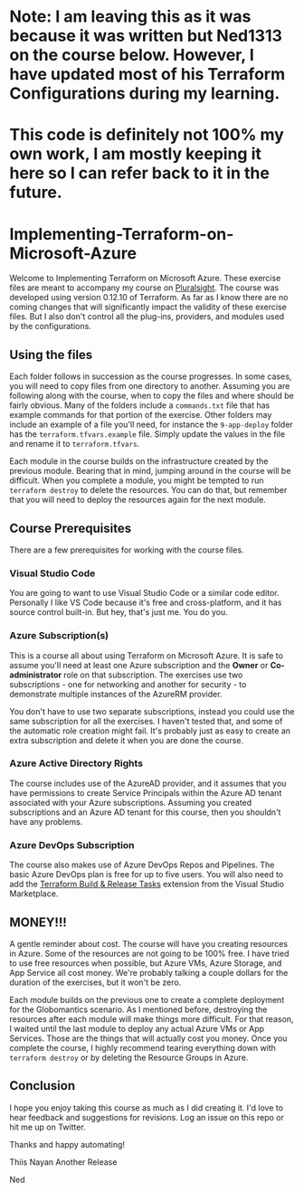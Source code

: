 # Note: I am leaving this as it was because it was written but Ned1313 on the course below. However, I have updated most of his Terraform Configurations during my learning.
# This code is definitely not 100% my own work, I am mostly keeping it here so I can refer back to it in the future.

# Implementing-Terraform-on-Microsoft-Azure

Welcome to Implementing Terraform on Microsoft Azure. These exercise files are meant to accompany my course on [Pluralsight](https://app.pluralsight.com/library/courses/implementing-terraform-microsoft-azure/).  The course was developed using version 0.12.10 of Terraform.  As far as I know there are no coming changes that will significantly impact the validity of these exercise files.  But I also don't control all the plug-ins, providers, and modules used by the configurations.

## Using the files

Each folder follows in succession as the course progresses. In some cases, you will need to copy files from one directory to another. Assuming you are following along with the course, when to copy the files and where should be fairly obvious. Many of the folders include a `commands.txt` file that has example commands for that portion of the exercise. Other folders may include an example of a file you'll need, for instance the `9-app-deploy` folder has the `terraform.tfvars.example` file. Simply update the values in the file and rename it to `terraform.tfvars`.

Each module in the course builds on the infrastructure created by the previous module. Bearing that in mind, jumping around in the course will be difficult. When you complete a module, you might be tempted to run `terraform destroy` to delete the resources. You can do that, but remember that you will need to deploy the resources again for the next module.

## Course Prerequisites

There are a few prerequisites for working with the course files.

### Visual Studio Code

You are going to want to use Visual Studio Code or a similar code editor. Personally I like VS Code because it's free and cross-platform, and it has source control built-in. But hey, that's just me. You do you.

### Azure Subscription(s)

This is a course all about using Terraform on Microsoft Azure. It is safe to assume you'll need at least one Azure subscription and the **Owner** or **Co-administrator** role on that subscription. The exercises use two subscriptions - one for networking and another for security - to demonstrate multiple instances of the AzureRM provider.

You don't have to use two separate subscriptions, instead you could use the same subscription for all the exercises. I haven't tested that, and some of the automatic role creation might fail. It's probably just as easy to create an extra subscription and delete it when you are done the course.

### Azure Active Directory Rights

The course includes use of the AzureAD provider, and it assumes that you have permissions to create Service Principals within the Azure AD tenant associated with your Azure subscriptions. Assuming you created subscriptions and an Azure AD tenant for this course, then you shouldn't have any problems.

### Azure DevOps Subscription

The course also makes use of Azure DevOps Repos and Pipelines. The basic Azure DevOps plan is free for up to five users. You will also need to add the [Terraform Build & Release Tasks](https://marketplace.visualstudio.com/items?itemName=charleszipp.azure-pipelines-tasks-terraform) extension from the Visual Studio Marketplace.

## MONEY!!!

A gentle reminder about cost. The course will have you creating resources in Azure.  Some of the resources are not going to be 100% free. I have tried to use free resources when possible, but Azure VMs, Azure Storage, and App Service all cost money. We're probably talking a couple dollars for the duration of the exercises, but it won't be zero.

Each module builds on the previous one to create a complete deployment for the Globomantics scenario. As I mentioned before, destroying the resources after each module will make things more difficult. For that reason, I waited until the last module to deploy any actual Azure VMs or App Services. Those are the things that will actually cost you money. Once you complete the course, I highly recommend tearing everything down with `terraform destroy` or by deleting the Resource Groups in Azure.

## Conclusion

I hope you enjoy taking this course as much as I did creating it.  I'd love to hear feedback and suggestions for revisions. Log an issue on this repo or hit me up on Twitter.

Thanks and happy automating!

Thiis Nayan Another Release

Ned
